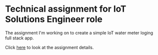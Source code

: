 # Technical assignment for IoT Solutions Engineer role
The assignment I'm working on to create a simple IoT water meter loging full stack app.

Click [here](https://docs.google.com/document/d/1-O2plI1WvPaU6egmBl4dFqLunjXznIo4/edit?usp=sharing&ouid=111097410161740728236&rtpof=true&sd=true) to look at the assignment details.
